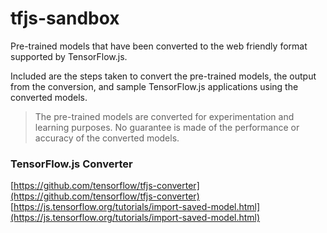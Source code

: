 # tfjs-sandbox

Pre-trained models that have been converted to the web friendly format supported by TensorFlow.js.

Included are the steps taken to convert the pre-trained models, the output from the conversion, and sample TensorFlow.js applications using the converted models.

> The pre-trained models are converted for experimentation and learning purposes. No guarantee is made of the performance or accuracy of the converted models.


### TensorFlow.js Converter

[https://github.com/tensorflow/tfjs-converter](https://github.com/tensorflow/tfjs-converter)  
[https://js.tensorflow.org/tutorials/import-saved-model.html](https://js.tensorflow.org/tutorials/import-saved-model.html)

